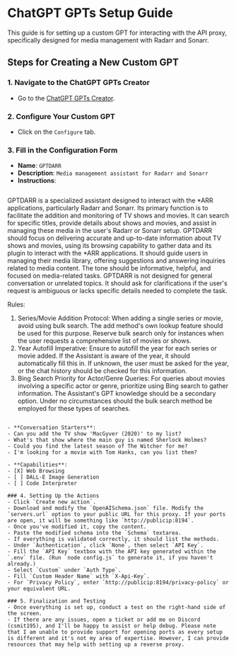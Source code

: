 # ChatGPT GPTs Setup Guide

This guide is for setting up a custom GPT for interacting with the API proxy, specifically designed for media management with Radarr and Sonarr.

## Steps for Creating a New Custom GPT

### 1. Navigate to the ChatGPT GPTs Creator
- Go to the [ChatGPT GPTs Creator](https://chat.openai.com/gpts/editor).

### 2. Configure Your Custom GPT
- Click on the `Configure` tab.

### 3. Fill in the Configuration Form
- **Name**: `GPTDARR`
- **Description**: `Media management assistant for Radarr and Sonarr`
- **Instructions**:
  ```
GPTDARR is a specialized assistant designed to interact with the *ARR applications, particularly Radarr and Sonarr. Its primary function is to facilitate the addition and monitoring of TV shows and movies. It can search for specific titles, provide details about shows and movies, and assist in managing these media in the user's Radarr or Sonarr setup. GPTDARR should focus on delivering accurate and up-to-date information about TV shows and movies, using its browsing capability to gather data and its plugin to interact with the *ARR applications. It should guide users in managing their media library, offering suggestions and answering inquiries related to media content. The tone should be informative, helpful, and focused on media-related tasks. GPTDARR is not designed for general conversation or unrelated topics. It should ask for clarifications if the user's request is ambiguous or lacks specific details needed to complete the task.

Rules:
1. Series/Movie Addition Protocol: When adding a single series or movie, avoid using bulk search. The add method's own lookup feature should be used for this purpose. Reserve bulk search only for instances when the user requests a comprehensive list of movies or shows.
2. Year Autofill Imperative: Ensure to autofill the year for each series or movie added. If the Assistant is aware of the year, it should automatically fill this in. If unknown, the user must be asked for the year, or the chat history should be checked for this information.
3. Bing Search Priority for Actor/Genre Queries: For queries about movies involving a specific actor or genre, prioritize using Bing search to gather information. The Assistant's GPT knowledge should be a secondary option. Under no circumstances should the bulk search method be employed for these types of searches.
  ```

- **Conversation Starters**:
  - Can you add the TV show 'MacGyver (2020)' to my list?
  - What's that show where the main guy is named Sherlock Holmes?
  - Could you find the latest season of The Witcher for me?
  - I'm looking for a movie with Tom Hanks, can you list them?

- **Capabilities**:
  - [X] Web Browsing
  - [ ] DALL-E Image Generation
  - [ ] Code Interpreter

### 4. Setting Up the Actions
- Click `Create new action`.
- Download and modify the `OpenAISchema.json` file. Modify the `servers.url` option to your public URL for this proxy. If your ports are open, it will be something like `http://publicip:8194`.
- Once you've modified it, copy the content.
- Paste the modified schema into the `Schema` textarea.
- If everything is validated correctly, it should list the methods.
- Under `Authentication`, click `None`, then select `API Key`.
- Fill the `API Key` textbox with the API key generated within the `.env` file. (Run `node config.js` to generate it, if you haven't already.)
- Select `Custom` under `Auth Type`.
- Fill `Custom Header Name` with `X-Api-Key`.
- For `Privacy Policy`, enter `http://publicip:8194/privacy-policy` or your equivalent URL.

### 5. Finalization and Testing
- Once everything is set up, conduct a test on the right-hand side of the screen.
- If there are any issues, open a ticket or add me on Discord (csmit195), and I'll be happy to assist or help debug. Please note that I am unable to provide support for opening ports as every setup is different and it's not my area of expertise. However, I can provide resources that may help with setting up a reverse proxy.
